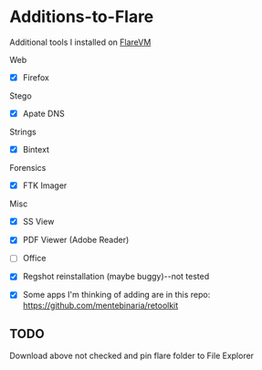 # Additions-to-Flare
Additional tools I installed on [FlareVM](https://github.com/fireeye/flare-vm)

Web
- [x] Firefox

Stego
- [x] Apate DNS

Strings
- [x] Bintext

Forensics
- [x] FTK Imager

Misc
- [x] SS View
- [x] PDF Viewer (Adobe Reader)
- [ ] Office
- [x] Regshot reinstallation (maybe buggy)--not tested

- [x] Some apps I'm thinking of adding are in this repo: https://github.com/mentebinaria/retoolkit

## TODO

Download above not checked and pin flare folder to File Explorer
